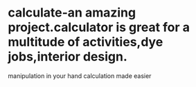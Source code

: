 # calculate-an amazing project.calculator is great for a multitude of activities,dye jobs,interior design.
manipulation in your hand
calculation made easier
